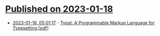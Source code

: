 # [Published on 2023-01-18](index.md)

* [2023-01-18, 05:01:17](https://news.ycombinator.com/item?id=34423590) - [Typst: A Programmable Markup Language for Typesetting [pdf]](https://www.user.tu-berlin.de/laurmaedje/programmable-markup-language-for-typesetting.pdf)
